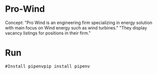 # Pro-Wind

Concept: "Pro Wind is an engineering firm specializing in energy solution with main focus on Wind energy such as wind turbines."
         "They display vacancy listings for positions in their firm."

# Run

<div class="highlight highlight-source-shell"><pre><span class="pl-c"><span class="pl-c">#</span>Install pipenv</span>pip install pipenv</pre></div>
